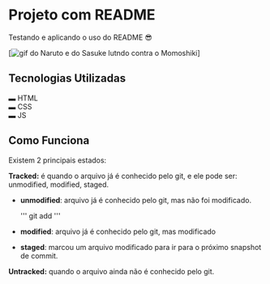 # Projeto com README

Testando e aplicando o uso do README 😎 

[<img src="Animação.gif" alt="gif do Naruto  e do Sasuke lutndo contra o Momoshiki">]

## Tecnologias Utilizadas

▬ HTML<br>
▬ CSS<br>
▬ JS

## Como Funciona
Existem 2 principais estados:

**Tracked:** é quando o arquivo já é conhecido pelo git, e ele pode ser: unmodified, modified, staged.

- **unmodified**: arquivo já é conhecido pelo git, mas não foi modificado.

    ''' git add '''

- **modified**: arquivo já é conhecido pelo git, mas modificado
- **staged**: marcou um arquivo modificado para ir para o próximo snapshot de commit.

**Untracked:** quando o arquivo ainda não é conhecido pelo git.